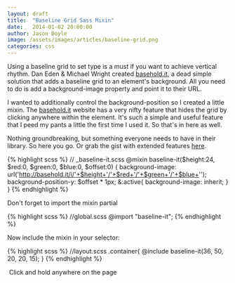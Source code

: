 ```yaml
---
layout: draft
title:  "Baseline Grid Sass Mixin"
date:   2014-01-02 20:00:00
author: Jason Doyle
image: /assets/images/articles/baseline-grid.png
categories: css
---
```



Using a baseline grid to set type is a must if you want to achieve vertical rhythm. Dan Eden & Michael Wright created [basehold.it][1], a dead simple solution that adds a baseline grid to an element's background. All you need to do is add a background-image property and point it to their URL.

I wanted to additionally control the background-position so I created a little mixin. The [basehold.it][1] website has a very nifty feature that hides the grid by clicking anywhere within the element. It's such a simple and useful feature that I peed my pants a little the first time I used it. So that's in here as well.

Nothing groundbreaking, but something everyone needs to have in their library. So here you go. Or grab the gist with extended features <a href="https://gist.github.com/mackdoyle/8277070" target="_blank">here</a>.

{% highlight scss %}
	// _baseline-it.scss
	@mixin baseline-it($height:24, $red:0, $green:0, $blue:0, $offset:0) {
		background-image: url('http://basehold.it/i/'+$height+'/'+$red+'/'+$green+'/'+$blue+'');
		background-position-y: $offset * 1px;
		&:active{
			background-image: inherit;
		}
	}
{% endhighlight %}

Don't forget to import the mixin partial

{% highlight scss %}
	//global.scss
	@import "baseline-it";
{% endhighlight %}

Now include the mixin in your selector:

{% highlight scss %}
	//layout.scss
	.container{
		@include baseline-it(36, 50, 20, 20, 15);
	}
{% endhighlight %}

<div class="post-note"><i class="icon-entypo-circled-info">&nbsp;</i>Click and hold anywhere on the page</div>

[1]:	http://basehold.it

